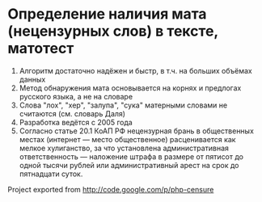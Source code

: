 # Определение наличия мата (нецензурных слов) в тексте, матотест

1. Алгоритм достаточно надёжен и быстр, в т.ч. на больших объёмах данных
1. Метод обнаружения мата основывается на корнях и предлогах русского языка, а не на словаре
1. Слова "лох", "хер", "залупа", "сука" матерными словами не считаются (см. словарь Даля)
1. Разработка ведётся с 2005 года
1. Согласно статье 20.1 КоАП РФ нецензурная брань в общественных местах (интернет — место общественное) расценивается как мелкое хулиганство, за что установлена административная ответственность — наложение штрафа в размере от пятисот до одной тысячи рублей или административный арест на срок до пятнадцати суток.

Project exported from http://code.google.com/p/php-censure
